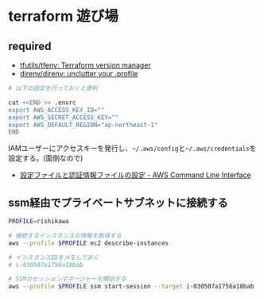 # terraform 遊び場

## required

- [tfutils/tfenv: Terraform version manager](https://github.com/tfutils/tfenv)
- [direnv/direnv: unclutter your .profile](https://github.com/direnv/direnv)

```bash
# 以下の設定を行っておくと便利

cat <<END >> .envrc
export AWS_ACCESS_KEY_ID=""
export AWS_SECRET_ACCESS_KEY=""
export AWS_DEFAULT_REGION="ap-northeast-1"
END
```

IAMユーザーにアクセスキーを発行し、`~/.aws/config`と`~/.aws/credentials`を設定する。(面倒なので)

- [設定ファイルと認証情報ファイルの設定 - AWS Command Line Interface](https://docs.aws.amazon.com/ja_jp/cli/latest/userguide/cli-configure-files.html)

## ssm経由でプライベートサブネットに接続する

```bash
PROFILE=rishikawa

# 接続するインスタンスの情報を取得する
aws --profile $PROFILE ec2 describe-instances

# インスタンスIDをメモしておく
# i-030507a1756a18bab

# SSMのセッションマネージャーを開始する
aws --profile $PROFILE ssm start-session --target i-030507a1756a18bab

```
